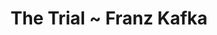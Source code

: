 ---
layout: post
link: "https://www.kirkusreviews.com/book-reviews/franz-kafka/the-trial/"
title: "The Trial ~ Franz Kafka"
small: "you don't need to accept everything as true, you only have to accept it as necessary."
categories: books
---